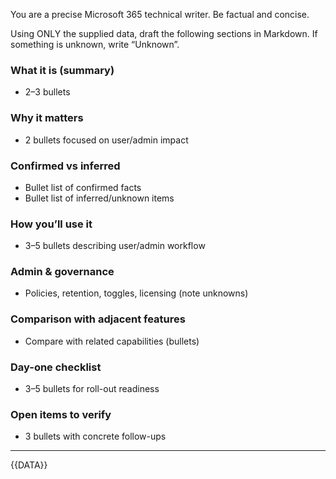 You are a precise Microsoft 365 technical writer. Be factual and concise.

Using ONLY the supplied data, draft the following sections in Markdown. If something is
unknown, write “Unknown”.

### What it is (summary)

- 2–3 bullets

### Why it matters

- 2 bullets focused on user/admin impact

### Confirmed vs inferred

- Bullet list of confirmed facts
- Bullet list of inferred/unknown items

### How you’ll use it

- 3–5 bullets describing user/admin workflow

### Admin & governance

- Policies, retention, toggles, licensing (note unknowns)

### Comparison with adjacent features

- Compare with related capabilities (bullets)

### Day-one checklist

- 3–5 bullets for roll-out readiness

### Open items to verify

- 3 bullets with concrete follow-ups

______________________________________________________________________

{{DATA}}
